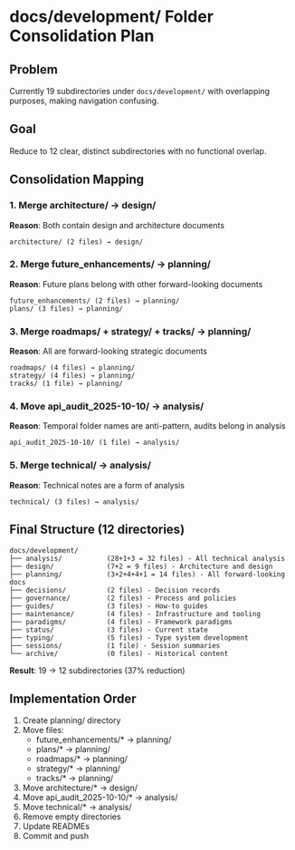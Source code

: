 # docs/development/ Folder Consolidation Plan

## Problem
Currently 19 subdirectories under `docs/development/` with overlapping purposes, making navigation confusing.

## Goal
Reduce to 12 clear, distinct subdirectories with no functional overlap.

## Consolidation Mapping

### 1. Merge architecture/ → design/
**Reason**: Both contain design and architecture documents
```
architecture/ (2 files) → design/
```

### 2. Merge future_enhancements/ → planning/
**Reason**: Future plans belong with other forward-looking documents
```
future_enhancements/ (2 files) → planning/
plans/ (3 files) → planning/
```

### 3. Merge roadmaps/ + strategy/ + tracks/ → planning/
**Reason**: All are forward-looking strategic documents
```
roadmaps/ (4 files) → planning/
strategy/ (4 files) → planning/
tracks/ (1 file) → planning/
```

### 4. Move api_audit_2025-10-10/ → analysis/
**Reason**: Temporal folder names are anti-pattern, audits belong in analysis
```
api_audit_2025-10-10/ (1 file) → analysis/
```

### 5. Merge technical/ → analysis/
**Reason**: Technical notes are a form of analysis
```
technical/ (3 files) → analysis/
```

## Final Structure (12 directories)

```
docs/development/
├── analysis/           (28+1+3 = 32 files) - All technical analysis
├── design/             (7+2 = 9 files) - Architecture and design
├── planning/           (3+2+4+4+1 = 14 files) - All forward-looking docs
├── decisions/          (2 files) - Decision records
├── governance/         (2 files) - Process and policies
├── guides/             (3 files) - How-to guides
├── maintenance/        (4 files) - Infrastructure and tooling
├── paradigms/          (4 files) - Framework paradigms
├── status/             (3 files) - Current state
├── typing/             (5 files) - Type system development
├── sessions/           (1 file) - Session summaries
└── archive/            (0 files) - Historical content
```

**Result**: 19 → 12 subdirectories (37% reduction)

## Implementation Order

1. Create planning/ directory
2. Move files:
   - future_enhancements/* → planning/
   - plans/* → planning/
   - roadmaps/* → planning/
   - strategy/* → planning/
   - tracks/* → planning/
3. Move architecture/* → design/
4. Move api_audit_2025-10-10/* → analysis/
5. Move technical/* → analysis/
6. Remove empty directories
7. Update READMEs
8. Commit and push
